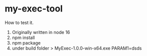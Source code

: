 # my-exec-tool
How to test it.

1) Originally written in node 16
2) npm install
3) npm package
4) under build folder >   MyExec-1.0.0-win-x64.exe PARAM1=dsds
